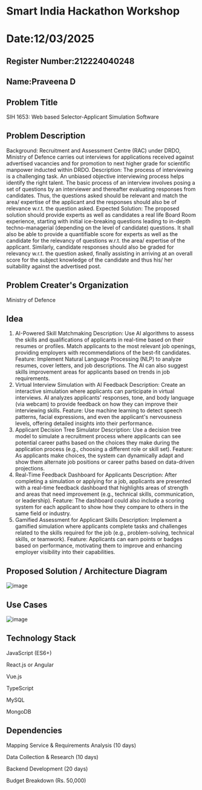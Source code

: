 # Smart India Hackathon Workshop
# Date:12/03/2025
## Register Number:212224040248
## Name:Praveena D
## Problem Title
SIH 1653: Web based Selector-Applicant Simulation Software
## Problem Description
Background: Recruitment and Assessment Centre (RAC) under DRDO, Ministry of Defence carries out interviews for applications received against advertised vacancies and for promotion to next higher grade for scientific manpower inducted within DRDO. Description: The process of interviewing is a challenging task. An unbiased objective interviewing process helps identify the right talent. The basic process of an interview involves posing a set of questions by an interviewer and thereafter evaluating responses from candidates. Thus, the questions asked should be relevant and match the area/ expertise of the applicant and the responses should also be of relevance w.r.t. the question asked. Expected Solution: The proposed solution should provide experts as well as candidates a real life Board Room experience, starting with initial ice-breaking questions leading to in-depth techno-managerial (depending on the level of candidate) questions. It shall also be able to provide a quantifiable score for experts as well as the candidate for the relevancy of questions w.r.t. the area/ expertise of the applicant. Similarly, candidate responses should also be graded for relevancy w.r.t. the question asked, finally assisting in arriving at an overall score for the subject knowledge of the candidate and thus his/ her suitability against the advertised post.

## Problem Creater's Organization
Ministry of Defence

## Idea
1. AI-Powered Skill Matchmaking
Description: Use AI algorithms to assess the skills and qualifications of applicants in real-time based on their resumes or profiles. Match applicants to the most relevant job openings, providing employers with recommendations of the best-fit candidates.
Feature: Implement Natural Language Processing (NLP) to analyze resumes, cover letters, and job descriptions. The AI can also suggest skills improvement areas for applicants based on trends in job requirements.
2. Virtual Interview Simulation with AI Feedback
Description: Create an interactive simulation where applicants can participate in virtual interviews. AI analyzes applicants' responses, tone, and body language (via webcam) to provide feedback on how they can improve their interviewing skills.
Feature: Use machine learning to detect speech patterns, facial expressions, and even the applicant's nervousness levels, offering detailed insights into their performance.
3. Applicant Decision Tree Simulator
Description: Use a decision tree model to simulate a recruitment process where applicants can see potential career paths based on the choices they make during the application process (e.g., choosing a different role or skill set).
Feature: As applicants make choices, the system can dynamically adapt and show them alternate job positions or career paths based on data-driven projections.
4. Real-Time Feedback Dashboard for Applicants
Description: After completing a simulation or applying for a job, applicants are presented with a real-time feedback dashboard that highlights areas of strength and areas that need improvement (e.g., technical skills, communication, or leadership).
Feature: The dashboard could also include a scoring system for each applicant to show how they compare to others in the same field or industry.
5. Gamified Assessment for Applicant Skills
Description: Implement a gamified simulation where applicants complete tasks and challenges related to the skills required for the job (e.g., problem-solving, technical skills, or teamwork).
Feature: Applicants can earn points or badges based on performance, motivating them to improve and enhancing employer visibility into their capabilities.


## Proposed Solution / Architecture Diagram
![image](https://github.com/user-attachments/assets/a56a05e8-c314-4fa9-9f2d-e0304c78d929)



## Use Cases
![image](https://github.com/user-attachments/assets/afd3c02a-a411-453d-965a-e28773cad71d)



## Technology Stack
JavaScript (ES6+)

React.js or Angular

Vue.js

TypeScript

MySQL

MongoDB


## Dependencies
Mapping Service & Requirements Analysis (10 days)

Data Collection & Research (10 days)

Backend Development (20 days)

Budget Breakdown (Rs. 50,000)
